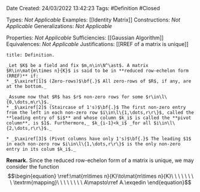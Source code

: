 <br />
<br />

Date Created: 24/03/2022 13:42:23
Tags: #Definition #Closed 

Types: _Not Applicable_
Examples: [[Identity Matrix]]
Constructions: _Not Applicable_
Generalizations: _Not Applicable_

Properties: _Not Applicable_
Sufficiencies: [[Gaussian Algorithm]]
Equivalences: _Not Applicable_
Justifications: [[RREF of a matrix is unique]]

``` ad-Definition
title: Definition.

_Let $K$ be a field and fix $m,n\in\N^\ast$. A matrix $R\in\mat{m\times n}{K}$ is said to be in **reduced row-echelon form (RREF)** if:_
* _$\axiref[1]$ (Zero-rows)$\bf{.}$ All zero-rows of $R$, if any, are at the bottom._

_Assume now that $R$ has $r$ non-zero rows for some $r\in\l\{0,\dots,m\r\}$._
* _$\axiref[2]$ (Staircase of 1's)$\bf{.}$ The first non-zero entry from the left in each non-zero row $i\in\l\{1,\dots,r\r\}$, called the **leading entry of $i$** and whose column $k_i$ is called the **pivot column**, is $1$. Furthermore,_ $k_{i-1}<k_i$ _for all $i\in\l\{2,\dots,r\r\}$._

* _$\axiref[3]$ (Pivot columns have only 1's)$\bf{.}$ The leading $1$ in each non-zero row $i\in\l\{1,\dots,r\r\}$ is the only non-zero entry in its colum $k_i$._

```

**Remark.** Since the reduced row-echelon form of a matrix is unique, we may consider the function
$$\begin{equation}
    \rref:\mat{m\times n}{K}\to\mat{m\times n}{K}\ \ \ \ \ \ \ \ \textrm{mapping}\ \ \ \ \ \ \ \ A\mapsto\rref A.\exqedin
\end{equation}$$
